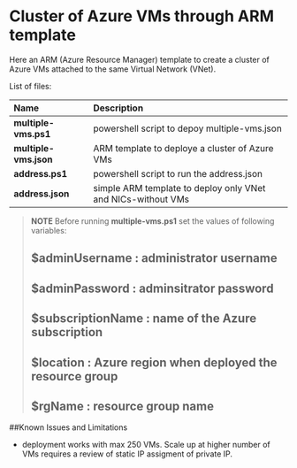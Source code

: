 <properties
   pageTitle="ARM template to deploy a cluster of Azure VMs"
   description="ARM template to create a cluster of Azure VMs connected to the same Virtual Network"
   services=""
   documentationCenter="na"
   authors="fabferri"
   manager=""
   editor=""/>

<tags
   ms.service="configuration-Example-Azure"
   ms.devlang="na"
   ms.topic="article"
   ms.tgt_pltfrm="na"
   ms.workload="na"
   ms.date="02/05/2020"
   ms.author="fabferri" />

# Cluster of Azure VMs through ARM template

Here an ARM (Azure Resource Manager) template to create a cluster of Azure VMs attached to the same Virtual Network (VNet).  

List of files:

| Name                  | Description                                                  |
|:--------------------- |:-------------------------------------------------------------|
| **multiple-vms.ps1**  | powershell script to depoy  multiple-vms.json                |
| **multiple-vms.json** | ARM template to deploye a cluster of Azure VMs               |
| **address.ps1**       | powershell script to run the address.json                    |
| **address.json**      | simple ARM template to deploy only VNet and NICs-without VMs |


> **NOTE**
> Before running **multiple-vms.ps1** set the values of following variables:
> ##   $adminUsername    : administrator username
> ##   $adminPassword    : adminsitrator password
> ##   $subscriptionName : name of the Azure subscription
> ##   $location         : Azure region when deployed the resource group
> ##   $rgName           : resource group name
>

##Known Issues and Limitations
- deployment works with max 250 VMs. Scale up at higher number of VMs requires a review of static IP assigment of private IP.
